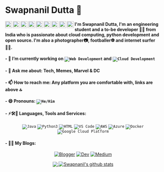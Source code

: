 # Swapnanil Dutta 👋
<a href="https://twitter.com/swapnanildutta1">
  <img align="left" alt="Swapnanil Dutta | Twitter" width="22px" src="https://cdn.jsdelivr.net/npm/simple-icons@v3/icons/twitter.svg" />
</a>
<a href="https://www.linkedin.com/in/swapnanil-dutta-8898ba92/">
  <img align="left" alt=" Linkedin" width="22px" src="https://cdn.jsdelivr.net/npm/simple-icons@v3/icons/linkedin.svg" />
</a>
<a href="https://github.com/swapnanildutta">
  <img align="left" alt=" GitHub" width="22px" src="https://cdn.jsdelivr.net/npm/simple-icons@v3/icons/github.svg" />
</a>
<a href="mailto:swapnanildutta2000@gmail.com">
  <img align="left" alt=" Mail" width="22px" src="https://cdn.jsdelivr.net/npm/simple-icons@v3/icons/gmail.svg" />
</a>
<a href="https://www.facebook.com/swapnanil.dutta.5/">
  <img align="left" alt=" Facebook" width="22px" src="https://cdn.jsdelivr.net/npm/simple-icons@v3/icons/facebook.svg" />
</a>
<a href="https://www.instagram.com/swapnanildutta/">
  <img align="left" alt=" Instagram" width="22px" src="https://cdn.jsdelivr.net/npm/simple-icons@v3/icons/instagram.svg" />
</a>
<a href="https://www.reddit.com/user/swapnanildutta">
  <img align="left" alt=" Reddit" width="22px" src="https://cdn.jsdelivr.net/npm/simple-icons@v3/icons/reddit.svg" />
</a>
<a href="https://www.codechef.com/users/swapnanil2000">
  <img align="left" alt=" Codechef" width="22px" src="https://cdn.jsdelivr.net/npm/simple-icons@v3/icons/codechef.svg" />
<a href="https://www.hackerrank.com/swapnanildutta21">
  <img align="left" alt=" HackerRank" width="22px" src="https://cdn.jsdelivr.net/npm/simple-icons@v3/icons/hackerrank.svg" />
</a>



#### I'm Swapnanil Dutta, I'm an engineering student and a to-be developer 👨‍💻 from India who is passionate about cloud computing, python development and open source. I'm also a photographer📷, footballer⚽️ and internet surfer 🏄‍♂️. 

#### - 🔭 I’m currently working on <code><img src="https://github.com/swapnanildutta/swapnanildutta/blob/master/static/dev/misc/web.svg" alt="Web Development" style="vertical-align:top margin:6px 4px"></code> and <code><img src="https://github.com/swapnanildutta/swapnanildutta/blob/master/static/dev/misc/cloud.svg" alt="Cloud Development" style="vertical-align:top margin:6px 4px"></code>
#### - 💬 Ask me about: Tech, Memes, Marvel & DC
#### - 📫 How to reach me: Any platform you are comfortable with, links are above 🔝
#### - 😄 Pronouns: <code><img src="https://github.com/swapnanildutta/swapnanildutta/blob/master/static/pronouns/hehim.svg" alt="He/Him" style="vertical-align:top margin:6px 4px"></code>
#### - ⚡🛠️📡 Languages, Tools and Services:
<p align="center">
<code><img src="https://github.com/swapnanildutta/swapnanildutta/blob/master/static/dev/languages/java.svg" alt="Java" style="vertical-align:top margin:6px 4px"></code>
<code><img src="https://github.com/swapnanildutta/swapnanildutta/blob/master/static/dev/languages/python.svg" alt="Python3" style="vertical-align:top margin:6px 4px"></code>
<code><img src="https://github.com/swapnanildutta/swapnanildutta/blob/master/static/dev/languages/html.svg" alt="HTML" style="vertical-align:top margin:6px 4px"></code>
<code><img src="https://github.com/swapnanildutta/swapnanildutta/blob/master/static/dev/tools/visualstudio_code.svg" alt="VS Code" style="vertical-align:top margin:6px 4px"></code>
<code><img src="https://github.com/swapnanildutta/swapnanildutta/blob/master/static/dev/services/aws.svg" alt="AWS" style="vertical-align:top margin:6px 4px"></code>
<code><img src="https://github.com/swapnanildutta/swapnanildutta/blob/master/static/dev/services/azure.svg" alt="Azure" style="vertical-align:top margin:6px 4px"></code>
<code><img src="https://github.com/swapnanildutta/swapnanildutta/blob/master/static/dev/services/dockerhub.svg" alt="Docker" style="vertical-align:top margin:6px 4px"></code>
<code><img src="https://github.com/swapnanildutta/swapnanildutta/blob/master/static/dev/services/google_cloud_platform.svg" alt="Google Cloud Platform" style="vertical-align:top margin:6px 4px"></code>
</p>

#### - ✍🏻 My Blogs: 
<p align="center">
<a href="https://swapnanildutta2000.blogspot.com/"><img src="https://github.com/swapnanildutta/swapnanildutta/blob/master/static/blogs/blogger.svg" alt="Blogger" style="vertical-align:top margin:6px 4px"></a>
<a href="https://dev.to/swapnanildutta"><img src="https://github.com/swapnanildutta/swapnanildutta/blob/master/static/blogs/devto.svg" alt="Dev" style="vertical-align:top margin:6px 4px"></a>
<a href="https://medium.com/@swapnanildutta2000"><img src="https://github.com/swapnanildutta/swapnanildutta/blob/master/static/blogs/medium.svg" alt="Medium" style="vertical-align:top margin:6px 4px"></a>
</p>

<p align="center">
<a href="https://github.com/swapnanildutta">
  <img align="center" src="https://github-readme-stats.vercel.app/api/top-langs/?username=swapnanildutta&theme=dark&hide_langs_below=1" />
  <img align="center" src="https://github-readme-stats.vercel.app/api?username=swapnanildutta&show_icons=true&title_color=fff&icon_color=79ff97&text_color=9f9f9f&bg_color=151515" alt="Swapnanil's github stats"/>
</a></p>
